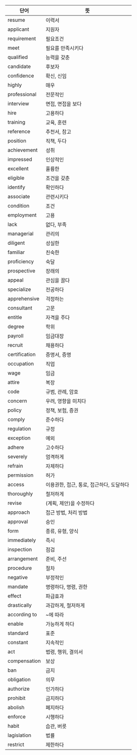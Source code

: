 |단어|뜻|
|---|---|
|resume|이력서|
|applicant|지원자|
|requirement|필요조건|
|meet|필요를 만족시키다|
|qualified|능력을 갖춘|
|candidate|후보자|
|confidence|확신, 신임|
|highly|매우|
|professional|전문적인|
|interview|면접, 면접을 보다|
|hire|고용하다|
|training|교육, 훈련|
|reference|추천서, 참고|
|position|직책, 두다|
|achievement|성취|
|impressed|인상적인|
|excellent|훌륭한|
|eligible|조건을 갖춘|
|identify|확인하다|
|associate|관련시키다|
|condition|조건|
|employment|고용|
|lack|없다, 부족|
|managerial|관리의|
|diligent|성실한|
|familiar|친숙한|
|proficiency|숙달|
|prospective|장래의|
|appeal|관심을 끌다|
|specialize|전공하다|
|apprehensive|걱정하는|
|consultant|고문|
|entitle|자격을 주다|
|degree|학위|
|payroll|임금대장|
|recruit|채용하다|
|certification|증명서, 증명|
|occupation|직업|
|wage|임금|
|attire|복장|
|code|규범, 관례, 암호|
|concern|우려, 영향을 미치다|
|policy|정책, 보험, 증권|
|comply|준수하다|
|regulation|규정|
|exception|예외|
|adhere|고수하다|
|severely|엄격하게|
|refrain|자제하다|
|permission|허가|
|access|이용권한, 접근, 통로, 접근하다, 도달하다|
|thoroughly|철저하게|
|revise|(계획, 제안)을 수정하다|
|approach|접근 방법, 처리 방법|
|approval|승인|
|form|종류, 유형, 양식|
|immediately|즉시|
|inspection|점검|
|arrangement|준비, 주선|
|procedure|절차|
|negative|부정적인|
|mandate|명령하다, 명령, 권한|
|effect|파급효과|
|drastically|과감하게, 철저하게|
|according to|~에 따라|
|enable|가능하게 하다|
|standard|표준|
|constant|지속적인|
|act|법령, 행위, 결의서|
|compensation|보상|
|ban|금지|
|obligation|의무|
|authorize|인가하다|
|prohibit|금지하다|
|abolish|폐지하다|
|enforce|시행하다|
|habit|습관, 버릇|
|lagislation|법률|
|restrict|제한하다|
